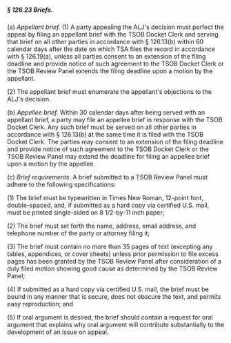 ##### § 126.23 Briefs. #####

(a) *Appellant brief.* (1) A party appealing the ALJ's decision must perfect the appeal by filing an appellant brief with the TSOB Docket Clerk and serving that brief on all other parties in accordance with § 126.13(b) within 60 calendar days after the date on which TSA files the record in accordance with § 126.19(a), unless all parties consent to an extension of the filing deadline and provide notice of such agreement to the TSOB Docket Clerk or the TSOB Review Panel extends the filing deadline upon a motion by the appellant.

(2) The appellant brief must enumerate the appellant's objections to the ALJ's decision.

(b) *Appellee brief.* Within 30 calendar days after being served with an appellant brief, a party may file an appellee brief in response with the TSOB Docket Clerk. Any such brief must be served on all other parties in accordance with § 126.13(b) at the same time it is filed with the TSOB Docket Clerk. The parties may consent to an extension of the filing deadline and provide notice of such agreement to the TSOB Docket Clerk or the TSOB Review Panel may extend the deadline for filing an appellee brief upon a motion by the appellee.

(c) *Brief requirements.* A brief submitted to a TSOB Review Panel must adhere to the following specifications:

(1) The brief must be typewritten in Times New Roman, 12-point font, double-spaced, and, if submitted as a hard copy via certified U.S. mail, must be printed single-sided on 8 1/2-by-11 inch paper;

(2) The brief must set forth the name, address, email address, and telephone number of the party or attorney filing it;

(3) The brief must contain no more than 35 pages of text (excepting any tables, appendices, or cover sheets) unless prior permission to file excess pages has been granted by the TSOB Review Panel after consideration of a duly filed motion showing good cause as determined by the TSOB Review Panel;

(4) If submitted as a hard copy via certified U.S. mail, the brief must be bound in any manner that is secure, does not obscure the text, and permits easy reproduction; and

(5) If oral argument is desired, the brief should contain a request for oral argument that explains why oral argument will contribute substantially to the development of an issue on appeal.
